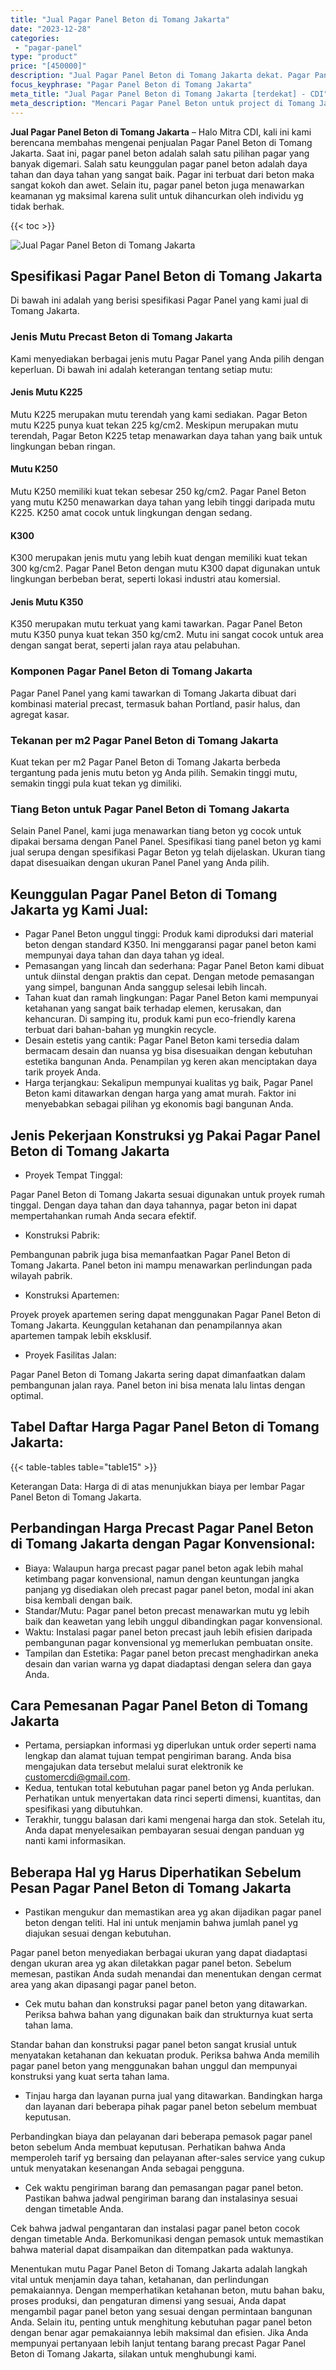 ```yaml
---
title: "Jual Pagar Panel Beton di Tomang Jakarta"
date: "2023-12-28"
categories:
 - "pagar-panel"
type: "product"
price: "[450000]"
description: "Jual Pagar Panel Beton di Tomang Jakarta dekat. Pagar Panel Beton ini sering diaplikasikan dalam project pembangunan sebagai pembatas pengamanan lahan yang kuat dan awet. Hubungi kami untuk keterangan lebih lanjut."
focus_keyphrase: "Pagar Panel Beton di Tomang Jakarta"
meta_title: "Jual Pagar Panel Beton di Tomang Jakarta [terdekat] - CDI"
meta_description: "Mencari Pagar Panel Beton untuk project di Tomang Jakarta? Kami menyediakan Pagar Panel Beton yang berkualitas untuk pagar lahan. Dapatkan harga terbaik sekarang."
---
```


**Jual Pagar Panel Beton di Tomang Jakarta** – Halo Mitra CDI, kali ini kami berencana membahas mengenai penjualan Pagar Panel Beton di Tomang Jakarta. Saat ini, pagar panel beton adalah salah satu pilihan pagar yang banyak digemari. Salah satu keunggulan pagar panel beton adalah daya tahan dan daya tahan yang sangat baik. Pagar ini terbuat dari beton maka sangat kokoh dan awet. Selain itu, pagar panel beton juga menawarkan keamanan yg maksimal karena sulit untuk dihancurkan oleh individu yg tidak berhak.

{{< toc >}}

![Jual Pagar Panel Beton di Tomang Jakarta](/images/pagar-panel/pagar-panel-29.jpg)

## Spesifikasi Pagar Panel Beton di Tomang Jakarta

Di bawah ini adalah yang berisi spesifikasi Pagar Panel yang kami jual di Tomang Jakarta.

### Jenis Mutu Precast Beton di Tomang Jakarta

Kami menyediakan berbagai jenis mutu Pagar Panel yang Anda pilih dengan keperluan. Di bawah ini adalah keterangan tentang setiap mutu:

#### Jenis Mutu K225

Mutu K225 merupakan mutu terendah yang kami sediakan. Pagar Beton mutu K225 punya kuat tekan 225 kg/cm2. Meskipun merupakan mutu terendah, Pagar Beton K225 tetap menawarkan daya tahan yang baik untuk lingkungan beban ringan.

#### Mutu K250

Mutu K250 memiliki kuat tekan sebesar 250 kg/cm2. Pagar Panel Beton yang mutu K250 menawarkan daya tahan yang lebih tinggi daripada mutu K225. K250 amat cocok untuk lingkungan dengan sedang.

#### K300

K300 merupakan jenis mutu yang lebih kuat dengan memiliki kuat tekan 300 kg/cm2. Pagar Panel Beton dengan mutu K300 dapat digunakan untuk lingkungan berbeban berat, seperti lokasi industri atau komersial.

#### Jenis Mutu K350

K350 merupakan mutu terkuat yang kami tawarkan. Pagar Panel Beton mutu K350 punya kuat tekan 350 kg/cm2. Mutu ini sangat cocok untuk area dengan sangat berat, seperti jalan raya atau pelabuhan.

### Komponen Pagar Panel Beton di Tomang Jakarta

Pagar Panel Panel yang kami tawarkan di Tomang Jakarta dibuat dari kombinasi material precast, termasuk bahan Portland, pasir halus, dan agregat kasar.

### Tekanan per m2 Pagar Panel Beton di Tomang Jakarta

Kuat tekan per m2 Pagar Panel Beton di Tomang Jakarta berbeda tergantung pada jenis mutu beton yg Anda pilih. Semakin tinggi mutu, semakin tinggi pula kuat tekan yg dimiliki.

### Tiang Beton untuk Pagar Panel Beton di Tomang Jakarta

Selain Panel Panel, kami juga menawarkan tiang beton yg cocok untuk dipakai bersama dengan Panel Panel. Spesifikasi tiang panel beton yg kami jual serupa dengan spesifikasi Pagar Beton yg telah dijelaskan. Ukuran tiang dapat disesuaikan dengan ukuran Panel Panel yang Anda pilih.

## Keunggulan Pagar Panel Beton di Tomang Jakarta yg Kami Jual:

*   Pagar Panel Beton unggul tinggi: Produk kami diproduksi dari material beton dengan standard K350. Ini menggaransi pagar panel beton kami mempunyai daya tahan dan daya tahan yg ideal.
*   Pemasangan yang lincah dan sederhana: Pagar Panel Beton kami dibuat untuk diinstal dengan praktis dan cepat. Dengan metode pemasangan yang simpel, bangunan Anda sanggup selesai lebih lincah.
*   Tahan kuat dan ramah lingkungan: Pagar Panel Beton kami mempunyai ketahanan yang sangat baik terhadap elemen, kerusakan, dan kehancuran. Di samping itu, produk kami pun eco-friendly karena terbuat dari bahan-bahan yg mungkin recycle.
*   Desain estetis yang cantik: Pagar Panel Beton kami tersedia dalam bermacam desain dan nuansa yg bisa disesuaikan dengan kebutuhan estetika bangunan Anda. Penampilan yg keren akan menciptakan daya tarik proyek Anda.
*   Harga terjangkau: Sekalipun mempunyai kualitas yg baik, Pagar Panel Beton kami ditawarkan dengan harga yang amat murah. Faktor ini menyebabkan sebagai pilihan yg ekonomis bagi bangunan Anda.

## Jenis Pekerjaan Konstruksi yg Pakai Pagar Panel Beton di Tomang Jakarta

*   Proyek Tempat Tinggal:

Pagar Panel Beton di Tomang Jakarta sesuai digunakan untuk proyek rumah tinggal. Dengan daya tahan dan daya tahannya, pagar beton ini dapat mempertahankan rumah Anda secara efektif.
*   Konstruksi Pabrik:

Pembangunan pabrik juga bisa memanfaatkan Pagar Panel Beton di Tomang Jakarta. Panel beton ini mampu menawarkan perlindungan pada wilayah pabrik.
*   Konstruksi Apartemen:

Proyek proyek apartemen sering dapat menggunakan Pagar Panel Beton di Tomang Jakarta. Keunggulan ketahanan dan penampilannya akan apartemen tampak lebih eksklusif.
*   Proyek Fasilitas Jalan:

Pagar Panel Beton di Tomang Jakarta sering dapat dimanfaatkan dalam pembangunan jalan raya. Panel beton ini bisa menata lalu lintas dengan optimal.

## Tabel Daftar Harga Pagar Panel Beton di Tomang Jakarta:

{{< table-tables table="table15" >}}

Keterangan Data: Harga di di atas menunjukkan biaya per lembar Pagar Panel Beton di Tomang Jakarta.

## Perbandingan Harga Precast Pagar Panel Beton di Tomang Jakarta dengan Pagar Konvensional:

*   Biaya: Walaupun harga precast pagar panel beton agak lebih mahal ketimbang pagar konvensional, namun dengan keuntungan jangka panjang yg disediakan oleh precast pagar panel beton, modal ini akan bisa kembali dengan baik.
*   Standar/Mutu: Pagar panel beton precast menawarkan mutu yg lebih baik dan keawetan yang lebih unggul dibandingkan pagar konvensional.
*   Waktu: Instalasi pagar panel beton precast jauh lebih efisien daripada pembangunan pagar konvensional yg memerlukan pembuatan onsite.
*   Tampilan dan Estetika: Pagar panel beton precast menghadirkan aneka desain dan varian warna yg dapat diadaptasi dengan selera dan gaya Anda.

## Cara Pemesanan Pagar Panel Beton di Tomang Jakarta

*   Pertama, persiapkan informasi yg diperlukan untuk order seperti nama lengkap dan alamat tujuan tempat pengiriman barang. Anda bisa mengajukan data tersebut melalui surat elektronik ke customercdi@gmail.com.
*   Kedua, tentukan total kebutuhan pagar panel beton yg Anda perlukan. Perhatikan untuk menyertakan data rinci seperti dimensi, kuantitas, dan spesifikasi yang dibutuhkan.
*   Terakhir, tunggu balasan dari kami mengenai harga dan stok. Setelah itu, Anda dapat menyelesaikan pembayaran sesuai dengan panduan yg nanti kami informasikan.

## Beberapa Hal yg Harus Diperhatikan Sebelum Pesan Pagar Panel Beton di Tomang Jakarta

*   Pastikan mengukur dan memastikan area yg akan dijadikan pagar panel beton dengan teliti. Hal ini untuk menjamin bahwa jumlah panel yg diajukan sesuai dengan kebutuhan.

Pagar panel beton menyediakan berbagai ukuran yang dapat diadaptasi dengan ukuran area yg akan diletakkan pagar panel beton. Sebelum memesan, pastikan Anda sudah menandai dan menentukan dengan cermat area yang akan dipasangi pagar panel beton.
*   Cek mutu bahan dan konstruksi pagar panel beton yang ditawarkan. Periksa bahwa bahan yang digunakan baik dan strukturnya kuat serta tahan lama.

Standar bahan dan konstruksi pagar panel beton sangat krusial untuk menyatakan ketahanan dan kekuatan produk. Periksa bahwa Anda memilih pagar panel beton yang menggunakan bahan unggul dan mempunyai konstruksi yang kuat serta tahan lama.
*   Tinjau harga dan layanan purna jual yang ditawarkan. Bandingkan harga dan layanan dari beberapa pihak pagar panel beton sebelum membuat keputusan.

Perbandingkan biaya dan pelayanan dari beberapa pemasok pagar panel beton sebelum Anda membuat keputusan. Perhatikan bahwa Anda memperoleh tarif yg bersaing dan pelayanan after-sales service yang cukup untuk menyatakan kesenangan Anda sebagai pengguna.
*   Cek waktu pengiriman barang dan pemasangan pagar panel beton. Pastikan bahwa jadwal pengiriman barang dan instalasinya sesuai dengan timetable Anda.

Cek bahwa jadwal pengantaran dan instalasi pagar panel beton cocok dengan timetable Anda. Berkomunikasi dengan pemasok untuk memastikan bahwa material dapat disampaikan dan ditempatkan pada waktunya.

Menentukan mutu Pagar Panel Beton di Tomang Jakarta adalah langkah vital untuk menjamin daya tahan, ketahanan, dan perlindungan pemakaiannya. Dengan memperhatikan ketahanan beton, mutu bahan baku, proses produksi, dan pengaturan dimensi yang sesuai, Anda dapat mengambil pagar panel beton yang sesuai dengan permintaan bangunan Anda. Selain itu, penting untuk menghitung kebutuhan pagar panel beton dengan benar agar pemakaiannya lebih maksimal dan efisien. Jika Anda mempunyai pertanyaan lebih lanjut tentang barang precast Pagar Panel Beton di Tomang Jakarta, silakan untuk menghubungi kami.